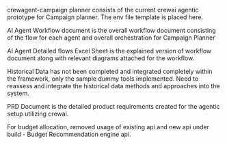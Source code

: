 crewagent-campaign planner consists of the current crewai agentic prototype for Campaign planner. The env file template is placed here. 

AI Agent Workflow document is the overall workflow document consisting of the flow for each agent and overall orchestration for Campaign Planner

AI Agent Detailed flows Excel Sheet is the explained version of workflow document along with relevant diagrams attached for the workflow.

Historical Data has not been completed and integrated completely within the framework, only the sample dummy tools implemented. Need to reassess and integrate the historical data methods and approaches into the system.

PRD Document is the detailed product requirements created for the agentic setup utilizing crewai.

For budget allocation, removed usage of existing api and new api under build - Budget Recommendation engine api.
